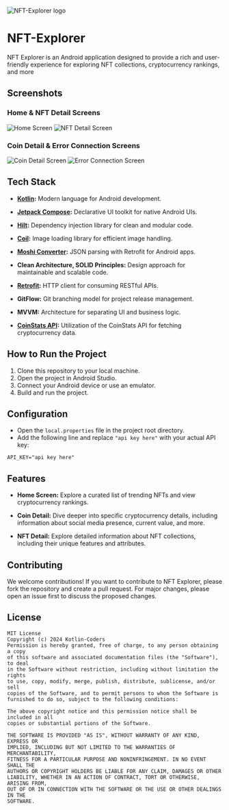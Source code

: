 ![NFT-Explorer logo](https://i.imgur.com/5ycqWUA.png)

# NFT-Explorer

NFT Explorer is an Android application designed to provide a rich and user-friendly experience for exploring NFT collections, cryptocurrency rankings, and more

## Screenshots

### Home & NFT Detail Screens
![Home Screen](https://i.imgur.com/pZNYkad.jpg) ![NFT Detail Screen](https://i.imgur.com/Xg0tAV2.jpg)

### Coin Detail & Error Connection Screens
![Coin Detail Screen](https://i.imgur.com/fhAtGJV.jpg) ![Error Connection Screen](https://i.imgur.com/WklHdSb.jpg)

## Tech Stack

- **[Kotlin](https://developer.android.com/kotlin):** Modern language for Android development.
  
- **[Jetpack Compose](https://developer.android.com/jetpack/compose):** Declarative UI toolkit for native Android UIs.

- **[Hilt](https://dagger.dev/hilt/):** Dependency injection library for clean and modular code.

- **[Coil](https://coil-kt.github.io/coil/):** Image loading library for efficient image handling.

- **[Moshi Converter](https://github.com/square/moshi):** JSON parsing with Retrofit for Android apps.

- **Clean Architecture, SOLID Principles:** Design approach for maintainable and scalable code.

- **[Retrofit](https://square.github.io/retrofit/):** HTTP client for consuming RESTful APIs.

- **GitFlow:** Git branching model for project release management.

- **MVVM:** Architecture for separating UI and business logic.

- **[CoinStats API](https://openapi.coinstats.app/):** Utilization of the CoinStats API for fetching cryptocurrency data.

## How to Run the Project

1. Clone this repository to your local machine.
2. Open the project in Android Studio.
3. Connect your Android device or use an emulator.
4. Build and run the project.

## Configuration

- Open the `local.properties` file in the project root directory.
- Add the following line and replace `"api key here"` with your actual API key:

```plaintext
API_KEY="api key here"
```


## Features

- **Home Screen:** Explore a curated list of trending NFTs and view cryptocurrency rankings.

- **Coin Detail:** Dive deeper into specific cryptocurrency details, including information about social media presence, current value, and more.

- **NFT Detail:** Explore detailed information about NFT collections, including their unique features and attributes.

## Contributing

We welcome contributions! If you want to contribute to NFT Explorer, please fork the repository and create a pull request. For major changes, please open an issue first to discuss the proposed changes.

License
--------

    MIT License
    Copyright (c) 2024 Kotlin-Coders
    Permission is hereby granted, free of charge, to any person obtaining a copy
    of this software and associated documentation files (the "Software"), to deal
    in the Software without restriction, including without limitation the rights
    to use, copy, modify, merge, publish, distribute, sublicense, and/or sell
    copies of the Software, and to permit persons to whom the Software is
    furnished to do so, subject to the following conditions:

    The above copyright notice and this permission notice shall be included in all
    copies or substantial portions of the Software.

    THE SOFTWARE IS PROVIDED "AS IS", WITHOUT WARRANTY OF ANY KIND, EXPRESS OR
    IMPLIED, INCLUDING BUT NOT LIMITED TO THE WARRANTIES OF MERCHANTABILITY,
    FITNESS FOR A PARTICULAR PURPOSE AND NONINFRINGEMENT. IN NO EVENT SHALL THE
    AUTHORS OR COPYRIGHT HOLDERS BE LIABLE FOR ANY CLAIM, DAMAGES OR OTHER
    LIABILITY, WHETHER IN AN ACTION OF CONTRACT, TORT OR OTHERWISE, ARISING FROM,
    OUT OF OR IN CONNECTION WITH THE SOFTWARE OR THE USE OR OTHER DEALINGS IN THE
    SOFTWARE.
